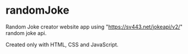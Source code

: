 # randomJoke

Random Joke creator website app using "https://sv443.net/jokeapi/v2/" random joke api.

Created only with HTML, CSS and JavaScript.


